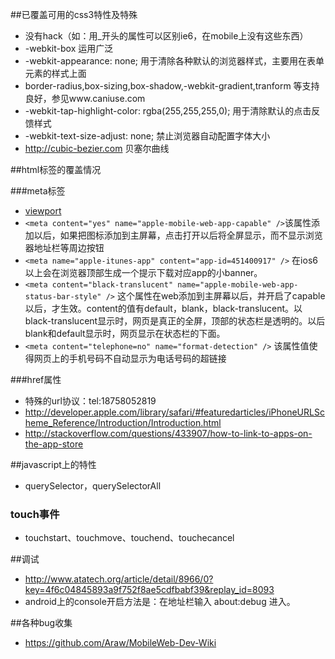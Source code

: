 ##已覆盖可用的css3特性及特殊

* 没有hack（如：用_开头的属性可以区别ie6，在mobile上没有这些东西）
* -webkit-box 运用广泛
* -webkit-appearance: none; 用于清除各种默认的浏览器样式，主要用在表单元素的样式上面
* border-radius,box-sizing,box-shadow,-webkit-gradient,tranform 等支持良好，参见www.caniuse.com
* -webkit-tap-highlight-color: rgba(255,255,255,0); 用于清除默认的点击反馈样式
* -webkit-text-size-adjust: none; 禁止浏览器自动配置字体大小
* http://cubic-bezier.com 贝塞尔曲线

##html标签的覆盖情况

###meta标签
* [viewport](http://dev.w3.org/csswg/css-device-adapt/)
* `<meta content="yes" name="apple-mobile-web-app-capable" />`该属性添加以后，如果把图标添加到主屏幕，点击打开以后将全屏显示，而不显示浏览器地址栏等周边按钮
* `<meta name="apple-itunes-app" content="app-id=451400917" />` 在ios6以上会在浏览器顶部生成一个提示下载对应app的小banner。
* `<meta content="black-translucent" name="apple-mobile-web-app-status-bar-style" />` 这个属性在web添加到主屏幕以后，并开启了capable以后，才生效。content的值有default，blank，black-translucent。以black-translucent显示时，网页是真正的全屏，顶部的状态栏是透明的。以后blank和default显示时，网页显示在状态栏的下面。
* `<meta content="telephone=no" name="format-detection" />` 该属性值使得网页上的手机号码不自动显示为电话号码的超链接

###href属性

* 特殊的url协议：tel:18758052819
* http://developer.apple.com/library/safari/#featuredarticles/iPhoneURLScheme_Reference/Introduction/Introduction.html 
* http://stackoverflow.com/questions/433907/how-to-link-to-apps-on-the-app-store

##javascript上的特性

* querySelector，querySelectorAll

### touch事件
* touchstart、touchmove、touchend、touchecancel

##调试
* http://www.atatech.org/article/detail/8966/0?key=4f6c04845893a9f752f8ae5cdfbabf39&replay_id=8093
* android上的console开启方法是：在地址栏输入 about:debug 进入。	
 
##各种bug收集
* https://github.com/Araw/MobileWeb-Dev-Wiki

